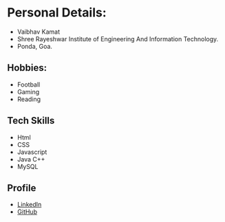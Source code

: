 # Personal Details:

- Vaibhav Kamat
- Shree Rayeshwar Institute of Engineering And Information Technology.
- Ponda, Goa.

## Hobbies:

- Football
- Gaming
- Reading

## Tech Skills

- Html
- CSS
- Javascript
- Java C++
- MySQL


## Profile

- [LinkedIn](https://www.linkedin.com/in/vaibhav-kamat-08453a1a6/)
- [GitHub](https://github.com/Vaibhav13kamat)
